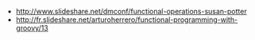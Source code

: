 * http://www.slideshare.net/dmconf/functional-operations-susan-potter
* http://fr.slideshare.net/arturoherrero/functional-programming-with-groovy/13
